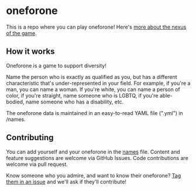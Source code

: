 oneforone
=========

This is a repo where you can play oneforone! Here's [more about the nexus of the game](http://www.forbes.com/sites/deannazandt/2012/07/09/a-challenge-to-digital-influencers-join-the-one4one-game/).


How it works
---
Oneforone is a game to support diversity! 

Name the person who is exactly as qualified as you, but has a different characteristic that's under-represented in your field. For example, if you're a man, you can name a woman. If you're white, you can name a person of color, if you're straight, name someone who is LGBTQ, if you're able-bodied, name someone who has a disability, etc. 

The oneforone data is maintained in an easy-to-read YAML file (".yml") in /names.


Contributing
---
You can add yourself and your oneforone in the [names](https://github.com/techladymafia/oneforone/blob/master/names.yml) file. Content and feature suggestions are welcome via GitHub Issues. Code contributions are welcome via pull request.

Know someone who you admire, and want to know their oneforone? [Tag them in an issue](https://github.com/techladymafia/oneforone/issues/new) and we'll ask if they'll contribute!
